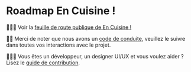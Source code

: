 # Roadmap En Cuisine !

🧑🏻‍🍳 Voir la [feuille de route publique de En Cuisine !](https://github.com/orgs/encuisineorg/projects/1)

🙏🏻 Merci de noter que nous avons un [code de conduite](https://github.com/encuisineorg/roadmap/blob/main/CODE_OF_CONDUCT.md), veuillez le suivre dans toutes vos interactions avec le projet.

🧑🏻‍💻 Vous êtes un développeur, un designer UI/UX et vous voulez aider ? Lisez le [guide de contribution](https://github.com/encuisineorg/roadmap/blob/main/CONTRIBUTING.md).
